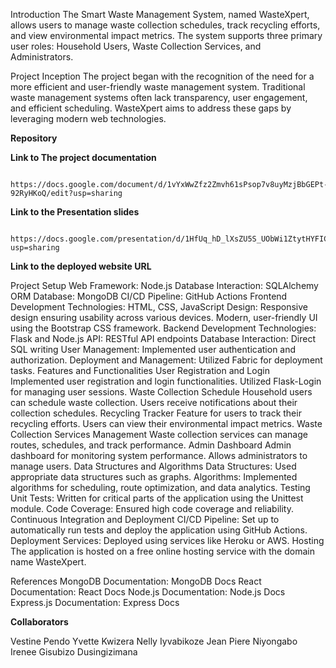 Introduction
The Smart Waste Management System, named WasteXpert, allows users to manage waste collection schedules, track recycling efforts, and view environmental impact metrics. The system supports three primary user roles: Household Users, Waste Collection Services, and Administrators.

Project Inception
The project began with the recognition of the need for a more efficient and user-friendly waste management system. Traditional waste management systems often lack transparency, user engagement, and efficient scheduling. WasteXpert aims to address these gaps by leveraging modern web technologies.

**Repository**


**Link to The project documentation**

      https://docs.google.com/document/d/1vYxWwZfz2Zmvh61sPsop7v8uyMzjBbGEPt-92RyHKoQ/edit?usp=sharing
     
**Link to the Presentation slides**

     https://docs.google.com/presentation/d/1HfUq_hD_lXsZU5S_UObWi1ZtytHYFIC7qscSndAc4v4/edit?usp=sharing

**Link to the deployed website URL**



Project Setup
Web Framework: Node.js
Database Interaction: SQLAlchemy ORM
Database: MongoDB
CI/CD Pipeline: GitHub Actions
Frontend Development
Technologies: HTML, CSS, JavaScript
Design:
Responsive design ensuring usability across various devices.
Modern, user-friendly UI using the Bootstrap CSS framework.
Backend Development
Technologies: Flask and Node.js
API: RESTful API endpoints
Database Interaction: Direct SQL writing
User Management: Implemented user authentication and authorization.
Deployment and Management: Utilized Fabric for deployment tasks.
Features and Functionalities
User Registration and Login
Implemented user registration and login functionalities.
Utilized Flask-Login for managing user sessions.
Waste Collection Schedule
Household users can schedule waste collection.
Users receive notifications about their collection schedules.
Recycling Tracker
Feature for users to track their recycling efforts.
Users can view their environmental impact metrics.
Waste Collection Services Management
Waste collection services can manage routes, schedules, and track performance.
Admin Dashboard
Admin dashboard for monitoring system performance.
Allows administrators to manage users.
Data Structures and Algorithms
Data Structures: Used appropriate data structures such as graphs.
Algorithms: Implemented algorithms for scheduling, route optimization, and data analytics.
Testing
Unit Tests: Written for critical parts of the application using the Unittest module.
Code Coverage: Ensured high code coverage and reliability.
Continuous Integration and Deployment
CI/CD Pipeline: Set up to automatically run tests and deploy the application using GitHub Actions.
Deployment Services: Deployed using services like Heroku or AWS.
Hosting
The application is hosted on a free online hosting service with the domain name WasteXpert.

References
MongoDB Documentation: MongoDB Docs
React Documentation: React Docs
Node.js Documentation: Node.js Docs
Express.js Documentation: Express Docs


**Collaborators**

Vestine Pendo
Yvette Kwizera
Nelly Iyvabikoze
Jean Piere Niyongabo
Irenee Gisubizo Dusingizimana

